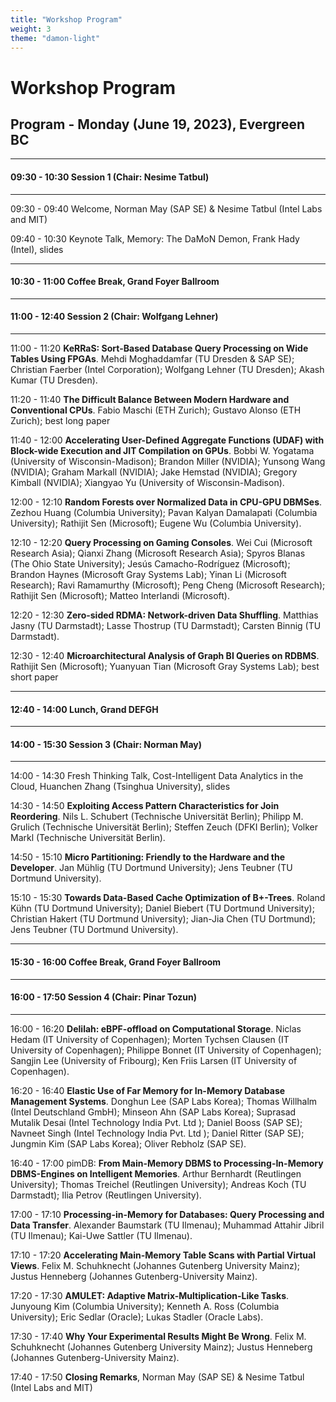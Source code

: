 ```yaml
---
title: "Workshop Program"
weight: 3
theme: "damon-light"
---
```


# Workshop Program

## Program - Monday (June 19, 2023), Evergreen BC

---
#### 09:30 - 10:30 Session 1 (Chair: Nesime Tatbul)
---

09:30 - 09:40 Welcome, Norman May (SAP SE) & Nesime Tatbul (Intel Labs and MIT)

09:40 - 10:30 Keynote Talk, Memory: The DaMoN Demon, Frank Hady (Intel), slides

---
#### 10:30 - 11:00 Coffee Break, Grand Foyer Ballroom
---
#### 11:00 - 12:40 Session 2 (Chair: Wolfgang Lehner)
---

11:00 - 11:20 **KeRRaS: Sort-Based Database Query Processing on Wide Tables Using FPGAs**. Mehdi Moghaddamfar (TU Dresden & SAP SE); Christian Faerber (Intel Corporation); Wolfgang Lehner (TU Dresden); Akash Kumar (TU Dresden).

11:20 - 11:40 **The Difficult Balance Between Modern Hardware and Conventional CPUs**. Fabio Maschi (ETH Zurich); Gustavo Alonso (ETH Zurich); best long paper

11:40 - 12:00 **Accelerating User-Defined Aggregate Functions (UDAF) with Block-wide Execution and JIT Compilation on GPUs**. Bobbi W. Yogatama (University of Wisconsin-Madison); Brandon Miller (NVIDIA); Yunsong Wang (NVIDIA); Graham Markall (NVIDIA); Jake Hemstad (NVIDIA); Gregory Kimball (NVIDIA); Xiangyao Yu (University of Wisconsin-Madison).

12:00 - 12:10 **Random Forests over Normalized Data in CPU-GPU DBMSes**. Zezhou Huang (Columbia University); Pavan Kalyan Damalapati (Columbia University); Rathijit Sen (Microsoft); Eugene Wu (Columbia University).

12:10 - 12:20 **Query Processing on Gaming Consoles**. Wei Cui (Microsoft Research Asia); Qianxi Zhang (Microsoft Research Asia); Spyros Blanas (The Ohio State University); Jesús Camacho-Rodríguez (Microsoft); Brandon Haynes (Microsoft Gray Systems Lab); Yinan Li (Microsoft Research); Ravi Ramamurthy (Microsoft); Peng Cheng (Microsoft Research); Rathijit Sen (Microsoft); Matteo Interlandi (Microsoft).

12:20 - 12:30 **Zero-sided RDMA: Network-driven Data Shuffling**. Matthias Jasny (TU Darmstadt); Lasse Thostrup (TU Darmstadt); Carsten Binnig (TU Darmstadt).

12:30 - 12:40 **Microarchitectural Analysis of Graph BI Queries on RDBMS**. Rathijit Sen (Microsoft); Yuanyuan Tian (Microsoft Gray Systems Lab); best short paper

---
#### 12:40 - 14:00 Lunch, Grand DEFGH
---
#### 14:00 - 15:30 Session 3 (Chair: Norman May)
---

14:00 - 14:30 Fresh Thinking Talk, Cost-Intelligent Data Analytics in the Cloud, Huanchen Zhang (Tsinghua University), slides

14:30 - 14:50 **Exploiting Access Pattern Characteristics for Join Reordering**. Nils L. Schubert (Technische Universität Berlin); Philipp M. Grulich (Technische Universität Berlin); Steffen Zeuch (DFKI Berlin); Volker Markl (Technische Universität Berlin).

14:50 - 15:10 **Micro Partitioning: Friendly to the Hardware and the Developer**. Jan Mühlig (TU Dortmund University); Jens Teubner (TU Dortmund University).

15:10 - 15:30 **Towards Data-Based Cache Optimization of B+-Trees**. Roland Kühn (TU Dortmund University); Daniel Biebert (TU Dortmund University); Christian Hakert (TU Dortmund University); Jian-Jia Chen (TU Dortmund); Jens Teubner (TU Dortmund University).

---
#### 15:30 - 16:00 Coffee Break, Grand Foyer Ballroom
---
#### 16:00 - 17:50 Session 4 (Chair: Pinar Tozun)
---

16:00 - 16:20 **Delilah: eBPF-offload on Computational Storage**. Niclas Hedam (IT University of Copenhagen); Morten Tychsen Clausen (IT University of Copenhagen); Philippe Bonnet (IT University of Copenhagen); Sangjin Lee (University of Fribourg); Ken Friis Larsen (IT University of Copenhagen).

16:20 - 16:40  **Elastic Use of Far Memory for In-Memory Database Management Systems**. Donghun Lee (SAP Labs Korea); Thomas Willhalm (Intel Deutschland GmbH); Minseon Ahn (SAP Labs Korea); Suprasad Mutalik Desai (Intel Technology India Pvt. Ltd ); Daniel Booss (SAP SE); Navneet Singh (Intel Technology India Pvt. Ltd ); Daniel Ritter (SAP SE); Jungmin Kim (SAP Labs Korea); Oliver Rebholz (SAP SE).

16:40 - 17:00 pimDB: **From Main-Memory DBMS to Processing-In-Memory DBMS-Engines on Intelligent Memories**. Arthur Bernhardt (Reutlingen University); Thomas Treichel (Reutlingen University); Andreas Koch (TU Darmstadt); Ilia Petrov (Reutlingen University).

17:00 - 17:10 **Processing-in-Memory for Databases: Query Processing and Data Transfer**. Alexander Baumstark (TU Ilmenau); Muhammad Attahir Jibril (TU Ilmenau); Kai-Uwe Sattler (TU Ilmenau).

17:10 - 17:20 **Accelerating Main-Memory Table Scans with Partial Virtual Views**. Felix M. Schuhknecht (Johannes Gutenberg University Mainz); Justus Henneberg (Johannes Gutenberg-University Mainz).

17:20 - 17:30 **AMULET: Adaptive Matrix-Multiplication-Like Tasks**. Junyoung Kim (Columbia University); Kenneth  A. Ross (Columbia University); Eric Sedlar (Oracle); Lukas Stadler (Oracle Labs).

17:30 - 17:40 **Why Your Experimental Results Might Be Wrong**. Felix M. Schuhknecht (Johannes Gutenberg University Mainz); Justus Henneberg (Johannes Gutenberg-University Mainz).

17:40 - 17:50 **Closing Remarks**, Norman May (SAP SE) & Nesime Tatbul (Intel Labs and MIT)